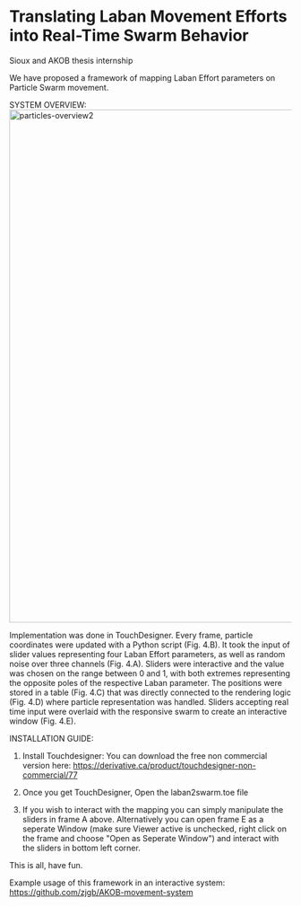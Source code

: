 # Translating Laban Movement Efforts into Real-Time Swarm Behavior
Sioux and AKOB thesis internship 

We have proposed a framework of mapping Laban Effort parameters on Particle Swarm movement.

SYSTEM OVERVIEW:
<img width="914" alt="particles-overview2" src="https://github.com/user-attachments/assets/7938c7a8-362b-4392-a63f-a7fa8ae65187" />

Implementation was done in TouchDesigner. Every frame, particle coordinates were updated with a Python script (Fig. 4.B). It took the input of slider values representing four Laban Effort parameters, as well as random noise over three channels (Fig. 4.A). Sliders were interactive and the value was chosen on the range between 0 and 1, with both extremes representing the opposite poles of the respective Laban parameter. The positions were stored in a table (Fig. 4.C) that was directly connected to the rendering logic (Fig. 4.D) where particle representation was handled. Sliders accepting real time input were overlaid with the responsive swarm to create an interactive window (Fig. 4.E).

INSTALLATION GUIDE:
1. Install Touchdesigner:
   You can download the free non commercial version here: https://derivative.ca/product/touchdesigner-non-commercial/77

2. Once you get TouchDesigner, Open the laban2swarm.toe file
3. If you wish to interact with the mapping you can simply manipulate the sliders in frame A above. Alternatively you can open frame E as a seperate Window (make sure Viewer active is unchecked, right click on the frame and choose "Open as Seperate Window") and interact with the sliders in bottom left corner. 

This is all, have fun.  

Example usage of this framework in an interactive system: https://github.com/zjgb/AKOB-movement-system
